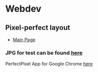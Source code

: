 # Webdev

## Pixel-perfect layout

* [Main Page](https://ivan-lebedev.github.io/webdev/)

### JPG for test can be found [here](https://ivan-lebedev.github.io/webdev/markup/webdev.jpg)

PerfectPixel App for Google Chrome [here](https://chrome.google.com/webstore/detail/perfectpixel-by-welldonec/dkaagdgjmgdmbnecmcefdhjekcoceebi?hl=en)